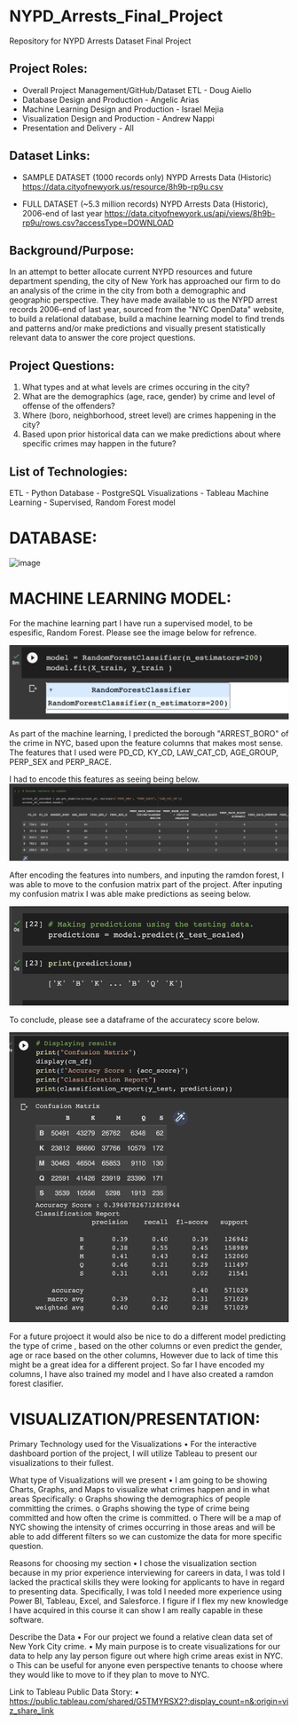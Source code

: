 # NYPD_Arrests_Final_Project
Repository for NYPD Arrests Dataset Final Project

## Project Roles:
- Overall Project Management/GitHub/Dataset ETL - Doug Aiello
- Database Design and Production - Angelic Arias
- Machine Learning Design and Production - Israel Mejia
- Visualization Design and Production - Andrew Nappi
- Presentation and Delivery - All

## Dataset Links:
- SAMPLE DATASET (1000 records only) NYPD Arrests Data (Historic)
https://data.cityofnewyork.us/resource/8h9b-rp9u.csv

- FULL DATASET (~5.3 million records) NYPD Arrests Data (Historic), 2006-end of last year 
https://data.cityofnewyork.us/api/views/8h9b-rp9u/rows.csv?accessType=DOWNLOAD

## Background/Purpose:
In an attempt to better allocate current NYPD resources and future department spending, the city of New York has approached our firm to do an analysis of the crime in the city from both a demographic and geographic perspective.  They have made available to us the NYPD arrest records 2006-end of last year, sourced from the "NYC OpenData" website, to build a relational database, build a machine learning model to find trends and patterns and/or make predictions and visually present statistically relevant data to answer the core project questions.


## Project Questions:
1. What types and at what levels are crimes occuring in the city?
2. What are the demographics (age, race, gender) by crime and level of offense of the offenders?
3. Where (boro, neighborhood, street level) are crimes happening in the city?
4. Based upon prior historical data can we make predictions about where specific crimes may happen in the future? 


## List of Technologies:
ETL - Python
Database - PostgreSQL
Visualizations - Tableau
Machine Learning - Supervised, Random Forest model

# DATABASE:

![image](https://user-images.githubusercontent.com/114360511/224211440-e245aca6-5ba6-4371-b481-05977e278860.png)



# MACHINE LEARNING MODEL:

   For the machine learning part I have run a supervised model, to be espesific, Random Forest. Please see the image below for refrence.
   
   ![](https://github.com/djaiello/NYPD_Arrests_Final_Project/blob/7fc13bafb558d77e65db9b414b13d963ba9c5d1f/Machine%20Learning/New%20Ramdon%20Forest.png)
   
   
   As part of the machine learning, I predicted the borough "ARREST_BORO" of the crime in NYC, based upon the feature columns that makes most sense. The features that I used were PD_CD, KY_CD, LAW_CAT_CD, AGE_GROUP, PERP_SEX and PERP_RACE.
   
   I had to encode this features as seeing being below. 
   ![](https://github.com/djaiello/NYPD_Arrests_Final_Project/blob/ceb6632a6a8983ba05d558e4fca17c3a9fc472c5/Machine%20Learning/Encoding%20.png)
   
   After encoding the features into numbers, and inputing the ramdon forest, I was able to move to the confusion matrix part of the project.
   After inputing my confusion matrix I was able make predictions as seeing below.
   
   ![](https://github.com/djaiello/NYPD_Arrests_Final_Project/blob/ceb6632a6a8983ba05d558e4fca17c3a9fc472c5/Machine%20Learning/Making%20Prediction.png)
   
   To conclude, please see a dataframe of the accuratecy score below. 
   
   ![](https://github.com/djaiello/NYPD_Arrests_Final_Project/blob/ceb6632a6a8983ba05d558e4fca17c3a9fc472c5/Machine%20Learning/Displaying%20results%20for%20Acc_score.png)
   
   For a future projoect it would also be nice to do a different model predicting the type of crime , based on the other columns or even predict the gender, age or race  based on the other columns, However due to lack of time this might be a great idea for a different project. So far I have encoded my columns, I have also trained my model and I have also created a ramdon forest clasifier. 



# VISUALIZATION/PRESENTATION:

Primary Technology used for the Visualizations
•	For the interactive dashboard portion of the project, I will utilize Tableau to present our visualizations to their fullest.

What type of Visualizations will we present
•	I am going to be showing Charts, Graphs, and Maps to visualize what crimes happen and in what areas Specifically:
o	Graphs showing the demographics of people committing the crimes.
o	Graphs showing the type of crime being committed and how often the crime is committed.
o	There will be a map of NYC showing the intensity of crimes occurring in those areas and will be able to add different filters so we can customize the data for more specific question.

Reasons for choosing my section
•	I chose the visualization section because in my prior experience interviewing for careers in data, I was told I lacked the practical skills they were looking for applicants to have in regard to presenting data. Specifically, I was told I needed more experience using Power BI, Tableau, Excel, and Salesforce. I figure if I flex my new knowledge I have acquired in this course it can show I am really capable in these software. 

Describe the Data
•	For our project we found a relative clean data set of New York City crime. 
•	My main purpose is to create visualizations for our data to help any lay person figure out where high crime areas exist in NYC. 
o	This can be useful for anyone even perspective tenants to choose where they would like to move to if they plan to move to NYC.

Link to Tableau Public Data Story:
• https://public.tableau.com/shared/G5TMYRSX2?:display_count=n&:origin=viz_share_link
